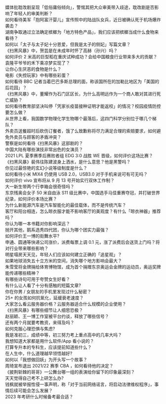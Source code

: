 媒体批耽改剧呈现「低俗庸俗倾向」，警惕其把大众审美带入歧途，耽改剧是否影响了年轻人的审美判断？  
如何看待美军「抱阿富汗婴儿」宣传照中的陆战队女兵，近日被确认死于机场爆炸袭击？  
湖南争取通过立法确定槟榔为「地方特色产品」，我们应该把槟榔当成什么食物来看待？  
如何以「太子与太子妃十分恩爱，但我是太子的侧妃」写篇文章？  
《扫黑风暴》中，贺芸是在未成年时怀了高赫（孙兴）吗？  
如何评价 2 米高的巨型稻在重庆试种成功？会给中国粮食行业带来多大的贡献？袁隆平爷爷的禾下乘凉梦实现了？  
让你心生厌恶的食物是什么？  
电影《失控玩家》中有哪些彩蛋？  
如何看待 BBC 记者当着巴巴多斯总理的面，称该国所在的加勒比地区为「美国的后花园」？  
《扫黑风暴》中，董耀作为石门区区长，为什么高明远作为一个商人敢对其进行死亡威胁？  
如何看待教育部坚决叫停「凭家长疫苗接种证明才能返校」的情况？校园疫情防控要怎么做？  
从世界上看，我国数学物理化学生物哪个最落后，这四门科学分别位于哪几个梯队？  
外卖员送餐超时后砍伤订餐者，饿了么致歉称将尽力满足合理的索赔要求，如何避免外卖员与顾客的矛盾冲突？  
警察是如何看待《扫黑风暴》这部剧的？  
中国大陆有哪些演技非常出色的女演员？  
2021 LPL 夏季赛季后赛败者组 EDG 3:0 战胜 WE 晋级，如何评价这场比赛？  
《扫黑风暴》裴伟往陈建波身上洒水，是什么意思？他是黑警吗？  
你见过最惊艳的玄幻小说等级制度是什么？  
如何看待小米 MIX4 仍使用 USB 2.0，USB3.0 对于手机来说可有可无吗？  
如何评价 vivo 宣布将从 9 月 13 号开始实行双休工作制？  
大一新生带两个行李箱会很奇怪吗？  
东京残奥会女子 50 米自由泳 S11 级比赛中，中国选手马佳重赛夺冠，并打破世界纪录，如何评价本场比赛？  
为什么新能源汽车是汽车智能化的最佳载体，而不是传统汽车？  
客厅和阳台相连，怎么晾衣服才能不影响客厅的美观度？有什么「晾衣神器」推荐吗？  
你认为哪一本书籍对你影响深远？  
抛开其他，鹅系选秀四代团，你认为哪个团实力最强？  
如何评价王一博的街舞水平?  
申通、圆通等快递公司涨价，派费每票上调 0.1 元，涨了派费后会送货上门吗？将对行业带来哪些影响？  
明星塌房天天见，年轻人们应该如何建立正确的「追星观」？  
如果地球消失五十立方米的空间，消失哪个地方影响会最大？  
朱雪莹将金牌捐给体育博物馆，成为首个捐赠东京奥运会金牌的运动员，奥运奖牌能传递哪些精神？  
有哪些诗句可用于夸赞女生好看？  
有什么让人看了十分有感触的短篇文章?  
你在你男 / 女朋友的手机里发现过什么秘密？  
25+ 的女孩如何抗氧化，延缓衰老速度？  
大家怎么看云服务器价格？云服务器适合什么规模的企业使用？  
《扫黑风暴》有哪些细节让人细思恐极？  
赵丽颖、王一博工作室被平台约谈，释放了哪些信号？  
还有两个月就要考教资，来得及吗？  
如何克服心理恐惧与焦虑?  
我是准初三，成绩中等，初三努力考上重点高中的几率大吗？  
我想知道大家都是用什么软件/App 看小说的？  
打算专升本的专科生，应该提前知道些什么？  
在人生中，什么道理越早领悟越好?  
如何以「我想做回妖」为开头写一个故事？  
周琦宣布退出 2021/22 赛季 CBA ，如何看待他的决定？  
《披荆斩棘的哥哥》一公舞台哪一组的表演给你留下的印象最深刻？  
天天觉得自己考不上研怎么办?  
钱枫就被举报性侵一事声明，称「对于当前网络谣言，将启动法律维权程序」，事情后续可能会怎么发展？  
2023 年考研什么时候备考最合适？  
